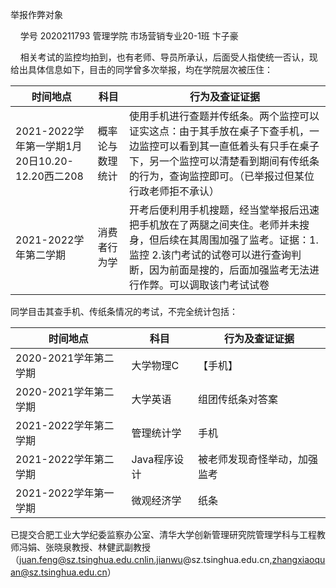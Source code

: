 举报作弊对象

    学号 2020211793 管理学院 市场营销专业20-1班 卞子豪

    相关考试的监控均拍到，也有老师、导员所承认，后面受人指使统一否认，现给出具体信息如下，目击的同学曾多次举报，均在学院层次被压住：

| 时间地点 | 科目  | 行为及查证证据 |
| --- | --- | --- |
| 2021-2022学年第一学期1月20日10.20-12.20西二208 | 概率论与数理统计 | 使用手机进行查题并传纸条。两个监控可以证实这点：由于其手放在桌子下查手机，一边监控可以看到其一直低着头有只手在桌子下，另一个监控可以清楚看到期间有传纸条的行为，查询监控即可。（已举报过但某位行政老师拒不承认） |
| 2021-2022学年第二学期 | 消费者行为学 | 开考后便利用手机搜题，经当堂举报后迅速把手机放在了两腿之间夹住。老师并未搜身，但后续在其周围加强了监考。证据：1.监控 2.该门考试的试卷可以进行查询判断，因为前面是搜的，后面加强监考无法进行作弊。可以调取该门考试试卷 |

同学目击其查手机、传纸条情况的考试，不完全统计包括：

| 时间地点 | 科目  | 行为及查证证据 |
| --- | --- | --- |
| 2020-2021学年第二学期 | 大学物理C | 【手机】 |
| 2020-2021学年第二学期 | 大学英语 | 组团传纸条对答案 |
| 2021-2022学年第二学期 | 管理统计学 | 手机  |
| 2021-2022学年第二学期 | Java程序设计 | 被老师发现奇怪举动，加强监考 |
| 2021-2022学年第一学期 | 微观经济学 | 纸条  |

已提交合肥工业大学纪委监察办公室、清华大学创新管理研究院管理学科与工程教师冯娟、张晓泉教授、林健武副教授（juan.feng@sz.tsinghua.edu.cnlin.jianwu@sz.tsinghua.edu.cn,zhangxiaoquan@sz.tsinghua.edu.cn）
